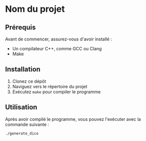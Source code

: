 # Nom du projet

## Prérequis

Avant de commencer, assurez-vous d'avoir installé :

- Un compilateur C++, comme GCC ou Clang
- Make

## Installation

1. Clonez ce dépôt
2. Naviguez vers le répertoire du projet
3. Exécutez `make` pour compiler le programme

## Utilisation

Après avoir compilé le programme, vous pouvez l'exécuter avec la commande suivante :

```sh
./generate_dico
